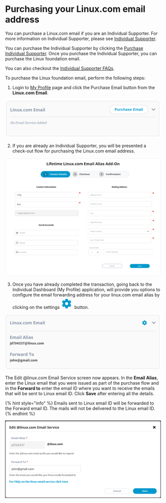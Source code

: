 # Purchasing your Linux.com email address

You can purchase a Linux.com email if you are an Individual Supporter. For more information on Individual Supporter, please see [Individual Supporter](https://www.linuxfoundation.org/about/individual-supporters/).

You can purchase the Individual Supporter by clicking the [Purchase Individual Supporter](https://joinnow.dev.platform.linuxfoundation.org/?project=tlf&product=01t17000007X61GAAS#/enrollment). Once you purchase the Individual Supporter, you can purchase the Linux foundation email.

You can also checkout the [Individual Supporter FAQs](https://www.linuxfoundation.org/about/individual-supporters/faq/#faq1).

To purchase the Linux foundation email, perform the following steps:

1. Login to [My Profile](https://myprofile.linuxfoundation.org/) page and click the Purchase Email button from the **Linux.com Email**.

![Linux.com email purchase](../.gitbook/assets/purchaselinuxemail.png)

2. If you are already an Individual Supporter,  you will be presented a check-out flow for purchasing the Linux.com email address. 

![](../.gitbook/assets/linuxemailpurchaseflow.png)

3. Once you have already completed the transaction, going back to the Individual Dashboard \(My Profile\) application, will provide you options to configure the email forwarding address for your linux.com email alias by clicking on the settings ![](../.gitbook/assets/settings%20%281%29.png) button.

![](../.gitbook/assets/configlinuxbutton.png)

The Edit @linux.com Email Service screen now appears. In the **Email Alias**, enter the Linux email that you were issued as part of the purchase flow and in the **Forward to** enter the email ID where you want to receive the emails that will be sent to Linux email ID. Click **Save** after entering all the details.

{% hint style="info" %}
Emails sent to Linux email ID will be forwarded to the Forward email ID. The mails will not be delivered to the Linux email ID.
{% endhint %}

![](../.gitbook/assets/editlinuxemail.png)



